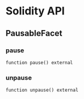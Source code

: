 # Solidity API

## PausableFacet

### pause

```solidity
function pause() external
```

### unpause

```solidity
function unpause() external
```

